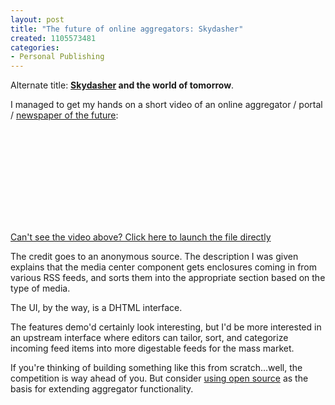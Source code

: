 ```yaml
--- 
layout: post
title: "The future of online aggregators: Skydasher"
created: 1105573481
categories: 
- Personal Publishing
---
```


<p>Alternate title: <strong><a href="http://skydasher.tucows.com">Skydasher</a> and the world of tomorrow</strong>.</p>

<p>I managed to get my hands on a short video of an online aggregator / portal / <a href="/node/1411" title="Aggregators are tomorrow's newspapers">newspaper of the future</a>:</p>

<object>
<param value="files/skydasher.avi" name="src" />
<param value="true" name="controller" />
<param value="true" name="autoplay" />
<!-- Backwards Compatibility -->
<embed controller="true" autoplay="true" src="files/skydasher.avi" />
</object>
<p>
<a href="/files/skydasher.avi">Can't see the video above? Click here to launch the file directly</a></p>

<p>The credit goes to an anonymous source. The description I was given explains that the media center component gets enclosures coming in from various RSS feeds, and sorts them into the appropriate section based on the type of media.</p>

<p>The UI, by the way, is a DHTML interface.</p>
<!--break-->
<p>The features demo'd certainly look interesting, but I'd be more interested in an upstream interface where editors can tailor, sort, and categorize incoming feed items into more digestable feeds for the mass market.</p>

<p>If you're thinking of building something like this from scratch...well, the competition is way ahead of you. But consider <a href="http://www.drupal.org">using open source</a> as the basis for extending aggregator functionality.</p>
